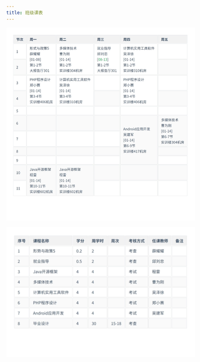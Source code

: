 ```yaml
---
title: 班级课表
---
```


![image-20210916200921101](../../img/image-20210916200921101.png)

![image-20210905170639509.png](../../img/image-20210905170639509.png)
